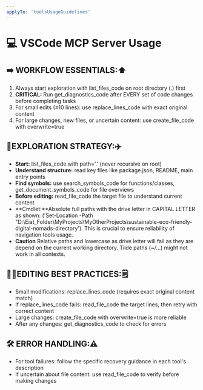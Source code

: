 ```yaml
---
applyTo: 'toolsUsageGuidelines'
---
```

# 💻 VSCode MCP Server Usage

## ➡️ WORKFLOW ESSENTIALS:⬆️
1. Always start exploration with list_files_code on root directory (.) first
2. **CRITICAL:** Run get_diagnostics_code after EVERY set of code changes before completing tasks
3. For small edits (≤10 lines): use replace_lines_code with exact original content
4. For large changes, new files, or uncertain content: use create_file_code with overwrite=true

## 🚗EXPLORATION STRATEGY:✈️
- **Start:** list_files_code with path='.' (never recursive on root)
- **Understand structure:** read key files like package.json, README, main entry points
- **Find symbols:** use search_symbols_code for functions/classes, get_document_symbols_code for file overviews
- **Before editing:** read_file_code the target file to understand current content
- **Cmdlet:**Absolute full paths with the drive letter in CAPITAL LETTER as shown: ('Set-Location -Path "D:\Eiat_Folder\MyProjects\MyOtherProjects\sustainable-eco-friendly-digital-nomads-directory'). This is crucial to ensure reliability of navigation tools usage.
- **Caution** Relative paths and lowercase as drive letter will fail as they are depend on the current working directory. Tilde paths (~/...) might not work in all contexts.

## ✍🏻EDITING BEST PRACTICES:🗒️
- Small modifications: replace_lines_code (requires exact original content match)
- If replace_lines_code fails: read_file_code the target lines, then retry with correct content
- Large changes: create_file_code with overwrite=true is more reliable
- After any changes: get_diagnostics_code to check for errors

## 🛠️ ERROR HANDLING:⚠️
- For tool failures: follow the specific recovery guidance in each tool's description
- If uncertain about file content: use read_file_code to verify before making changes
